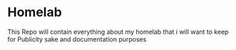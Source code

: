 # Homelab
This Repo will contain everything about my homelab that i will want to keep for Publicity sake and documentation purposes
